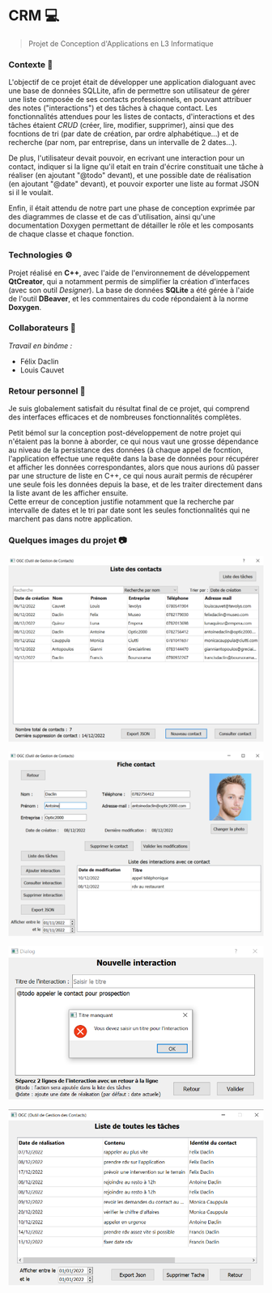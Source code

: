 # CRM 💻

> Projet de Conception d'Applications en L3 Informatique
### Contexte 💬
L'objectif de ce projet était de développer une application dialoguant avec une base de données SQLLite, afin de permettre son utilisateur de gérer une liste composée de ses contacts professionnels, en pouvant attribuer des notes ("interactions") et des tâches à chaque contact. Les fonctionnalités attendues pour les listes de contacts, d'interactions et des tâches étaient *CRUD* (créer, lire, modifier, supprimer), ainsi que des focntions de tri (par date de création, par ordre alphabétique...) et de recherche (par nom, par entreprise, dans un intervalle de 2 dates...).

De plus, l'utilisateur devait pouvoir, en ecrivant une interaction pour un contact, indiquer si la ligne qu'il etait en train d'écrire constituait une tâche à réaliser (en ajoutant "@todo" devant), et une possible date de réalisation (en ajoutant "@date" devant), et pouvoir exporter une liste au format JSON si il le voulait.

Enfin, il était attendu de notre part une phase de conception exprimée par des diagrammes de classe et de cas d'utilisation, ainsi qu'une documentation Doxygen permettant de détailler le rôle et les composants de chaque classe et chaque fonction.

### Technologies ⚙️
Projet réalisé en **C++**, avec l'aide de l'environnement de développement **QtCreator**, qui a notamment permis de simplifier la création d'interfaces (avec son outil *Designer*). La base de données **SQLite** a été gérée à l'aide de l'outil **DBeaver**, et les commentaires du code répondaient à la norme **Doxygen**.

### Collaborateurs 👥
*Travail en binôme :*
- Félix Daclin
- Louis Cauvet

### Retour personnel 💭
Je suis globalement satisfait du résultat final de ce projet, qui comprend des interfaces efficaces et de nombreuses fonctionnalités complètes.

Petit bémol sur la conception post-développement de notre projet qui n'étaient pas la bonne à aborder, ce qui nous vaut une grosse dépendance au niveau de la persistance des données (à chaque appel de focntion, l'application effectue une requête dans la base de données pour récupérer et afficher les données correspondantes, alors que nous aurions dû passer par une structure de liste en C++, ce qui nous aurait permis de récupérer une seule fois les données depuis la base, et de les traiter directement dans la liste avant de les afficher ensuite. </br>
Cette erreur de conception justifie notamment que la recherche par intervalle de dates et le tri par date sont les seules fonctionnalités qui ne marchent pas dans notre application. 


### Quelques images du projet 📷
![image du projet 1](https://github.com/Louis-Cauvet/CRM/blob/main/Images/Capture1.PNG)
</br></br>
![image du projet 2](https://github.com/Louis-Cauvet/CRM/blob/main/Images/Capture2.PNG)
</br></br>
![image du projet 3](https://github.com/Louis-Cauvet/CRM/blob/main/Images/Capture3.PNG)
</br></br>
![image du projet 4](https://github.com/Louis-Cauvet/CRM/blob/main/Images/Capture4.PNG)
